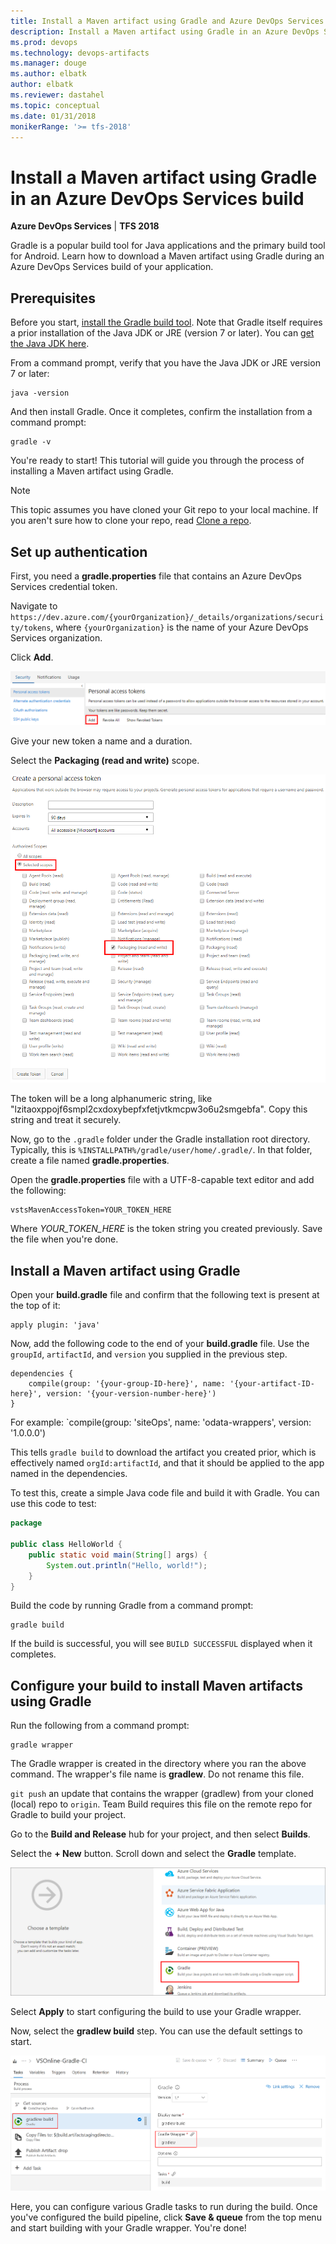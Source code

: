 ```yaml
---
title: Install a Maven artifact using Gradle and Azure DevOps Services
description: Install a Maven artifact using Gradle in an Azure DevOps Services build
ms.prod: devops
ms.technology: devops-artifacts
ms.manager: douge
ms.author: elbatk
author: elbatk
ms.reviewer: dastahel
ms.topic: conceptual
ms.date: 01/31/2018
monikerRange: '>= tfs-2018'
---
```



# Install a Maven artifact using Gradle in an Azure DevOps Services build

**Azure DevOps Services** | **TFS 2018**

Gradle is a popular build tool for Java applications and the primary build tool for Android. Learn how to download a Maven artifact using Gradle during an Azure DevOps Services build of your application.

## Prerequisites

Before you start, [install the Gradle build tool](https://gradle.org/install/). Note that Gradle itself requires a prior installation of the Java JDK or JRE (version 7 or later). You can [get the Java JDK here](http://www.oracle.com/technetwork/java/javase/downloads/index.html).

From a command prompt, verify that you have the Java JDK or JRE version 7 or later:

```cli
java -version
```

And then install Gradle. Once it completes, confirm the installation from a command prompt:

```cli
gradle -v
```

You're ready to start! This tutorial will guide you through the process of installing a Maven artifact using Gradle.

> [!NOTE]
> This topic assumes you have cloned your Git repo to your local machine. If you aren't sure how to clone your repo, read [Clone a repo](/azure/devops/repos/git/clone).

## Set up authentication

First, you need a **gradle.properties** file that contains an Azure DevOps Services credential token.

Navigate to `https://dev.azure.com/{yourOrganization}/_details/organizations/security/tokens`, where `{yourOrganization}` is the name of your Azure DevOps Services organization.

Click **Add**.

![Add a personal access token](_img/add-pat.png)

Give your new token a name and a duration. 

Select the **Packaging (read and write)** scope.

![Select a token scope](_img/select-scope.png)

The token will be a long alphanumeric string, like "lzitaoxppojf6smpl2cxdoxybepfxfetjvtkmcpw3o6u2smgebfa". Copy this string and treat it securely.

Now, go to the `.gradle` folder under the Gradle installation root directory. Typically, this is `%INSTALLPATH%/gradle/user/home/.gradle/`. In that folder, create a file named **gradle.properties**. 

Open the **gradle.properties** file with a UTF-8-capable text editor and add the following:
```
vstsMavenAccessToken=YOUR_TOKEN_HERE
```

Where *YOUR_TOKEN_HERE* is the token string you created previously. Save the file when you're done.

## Install a Maven artifact using Gradle

Open your **build.gradle** file and confirm that the following text is present at the top of it:
```
apply plugin: 'java'
```

Now, add the following code to the end of your **build.gradle** file. Use the `groupId`, `artifactId`, and `version` you supplied in the previous step.

```
dependencies { 
    compile(group: '{your-group-ID-here}', name: '{your-artifact-ID-here}', version: '{your-version-number-here}')  
} 
```   
For example: `compile(group: 'siteOps', name: 'odata-wrappers', version: '1.0.0.0')

This tells `gradle build` to download the artifact you created prior, which is effectively named `orgId:artifactId`, and that it should be applied to the app named in the dependencies. 

To test this, create a simple Java code file and build it with Gradle. You can use this code to test:

```java
package

public class HelloWorld { 
    public static void main(String[] args) { 
        System.out.println("Hello, world!"); 
    } 
} 
```

Build the code by running Gradle from a command prompt:

```cli
gradle build
```

If the build is successful, you will see `BUILD SUCCESSFUL` displayed when it completes.

## Configure your build to install Maven artifacts using Gradle

Run the following from a command prompt:

```cli
gradle wrapper
```

The Gradle wrapper is created in the directory where you ran the above command. The wrapper's file name is **gradlew**. Do not rename this file.

`git push` an update that contains the wrapper (gradlew) from your cloned (local) repo to `origin`. Team Build requires this file on the remote repo for Gradle to build your project.

Go to the **Build and Release** hub for your project, and then select **Builds**.

Select the **+ New** button. Scroll down and select the **Gradle** template.

![Select the Gradle template for a new Build task](_img/select-gradle-template.png)

Select **Apply** to start configuring the build to use your Gradle wrapper.

Now, select the **gradlew build** step. You can use the default settings to start.

![Configure the Gradle template](_img/gradle-build-template.png)

Here, you can configure various Gradle tasks to run during the build.  Once you've configured the build pipeline, click **Save & queue** from the top menu and start building with your Gradle wrapper. You're done!
